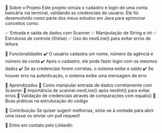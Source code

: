 📖 Sobre o Projeto
Este projeto simula o cadastro e login de uma conta bancária via terminal, validando as credenciais do usuário. Ele foi desenvolvido como parte dos meus estudos em Java para aprimorar conceitos como:

✅ Entrada e saída de dados com Scanner
✅ Manipulação de String e int
✅ Estruturas de controle (if/else)
✅ Uso do nextLine() para evitar erros de leitura

🎯 Funcionalidades
✔️ O usuário cadastra um nome, número da agência e número da conta
✔️ Após o cadastro, ele pode fazer login com os mesmos dados
✔️ Se as credenciais forem corretas, o sistema exibe o saldo
✔️ Se houver erro na autenticação, o sistema exibe uma mensagem de erro

📌 Aprendizados
📌 Como manipular entrada de dados corretamente com Scanner
📌 Importância de scanner.nextLine() após nextInt() para evitar erros
📌 Validação de credenciais através de comparações com equals()
📌 Boas práticas na estruturação do código

📢 Contribuição
Se quiser sugerir melhorias, sinta-se à vontade para abrir uma issue ou enviar um pull request!

📩 Entre em contato pelo LinkedIn

